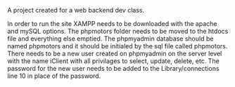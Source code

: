 A project created for a web backend dev class.

In order to run the site XAMPP needs to be downloaded with the apache and mySQL options. 
The phpmotors folder needs to be moved to the htdocs file and everything else emptied. 
The phpmyadmin database should be named phpmotors and it should be initialed by the sql file called phpmotors. 
There needs to be a new user created on phpmyadmin on the server level with the name iClient with all privilages to select, update, delete, etc.
The password for the new user needs to be added to the Library/connections line 10 in place of the password.
